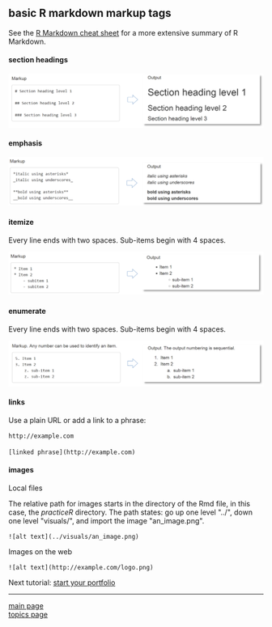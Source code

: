 
basic R markdown markup tags
----------------------------

See the [R Markdown cheat sheet](https://www.rstudio.com/wp-content/uploads/2016/03/rmarkdown-cheatsheet-2.0.pdf) for a more extensive summary of R Markdown.

#### section headings

<img src="tut-06-images/markup-output-sections.png" width="600">

#### emphasis

<img src="tut-06-images/markup-output-emphasis.png" width="600">

#### itemize

Every line ends with two spaces.
Sub-items begin with 4 spaces.

<img src="tut-06-images/markup-output-itemize.PNG" width="600">

#### enumerate

Every line ends with two spaces.
Sub-items begin with 4 spaces.

<img src="tut-06-images/markup-output-enumerate.PNG" width="600">

#### links

Use a plain URL or add a link to a phrase:

<pre class="markdown"><code>http://example.com

[linked phrase](http://example.com)</code></pre>
#### images

Local files

The relative path for images starts in the directory of the Rmd file, in this case, the *practiceR* directory. The path states: go up one level "../", down one level "visuals/", and import the image "an\_image.png".

<pre class="markdown"><code>![alt text](../visuals/an_image.png)
</code></pre>
Images on the web

<pre class="markdown"><code>![alt text](http://example.com/logo.png)
</code></pre>
Next tutorial: [start your portfolio](tut-0604_rmd-start-portfolio.md)

------------------------------------------------------------------------

[main page](../README.md)<br> [topics page](../README-by-topic.md)
